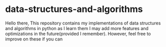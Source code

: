 # data-structures-and-algorithms
Hello there,
This repository contains my implementations of data structures and algorithms in python as I learn them
I may add more features and optimizations in the future(provided I remember). However, feel free to improve on these if you can